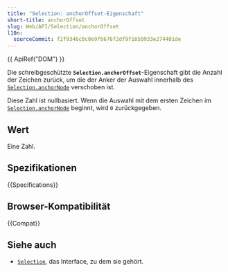 ```yaml
---
title: "Selection: anchorOffset-Eigenschaft"
short-title: anchorOffset
slug: Web/API/Selection/anchorOffset
l10n:
  sourceCommit: f2f9346c0c0e9f6676f2df9f1850933e274401de
---
```


{{ ApiRef("DOM") }}

Die schreibgeschützte **`Selection.anchorOffset`**-Eigenschaft gibt die Anzahl der Zeichen zurück, um die der Anker der Auswahl innerhalb des [`Selection.anchorNode`](/de/docs/Web/API/Selection/anchorNode) verschoben ist.

Diese Zahl ist nullbasiert. Wenn die Auswahl mit dem ersten Zeichen im [`Selection.anchorNode`](/de/docs/Web/API/Selection/anchorNode) beginnt, wird `0` zurückgegeben.

## Wert

Eine Zahl.

## Spezifikationen

{{Specifications}}

## Browser-Kompatibilität

{{Compat}}

## Siehe auch

- [`Selection`](/de/docs/Web/API/Selection), das Interface, zu dem sie gehört.
